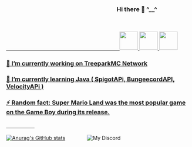 ### ㅤㅤㅤㅤㅤㅤㅤㅤㅤㅤㅤㅤㅤㅤㅤㅤㅤㅤㅤㅤHi there 👋 ^__^

ㅤㅤㅤㅤㅤ

  <a href="https://t.me/Chatreport">
      ㅤㅤㅤㅤㅤㅤㅤㅤㅤㅤㅤㅤㅤㅤㅤㅤㅤㅤㅤㅤㅤㅤㅤㅤ<img width="50px" src="https://img.icons8.com/fluency/452/telegram-app.png"/>
  <a href="http://discord.treepark.games"/>
      <img width="50px" src="https://img.icons8.com/fluency/452/discord.png"/>
  <a href="https://instagram.com/Repressoh"/>
      <img width="50px" src="https://www.clipartmax.com/png/full/266-2661594_consoling-clip-art.png"/>
 <p align="center">
  
     
 ### 🔭 I’m currently working on TreeparkMC Network 
     
 ### 🌱 I’m currently learning Java ( SpigotAPi, BungeecordAPI, VelocityAPi )
     
 ### ⚡ Random fact: Super Mario Land was the most popular game on the Game Boy during its release.
     
ㅤㅤㅤㅤㅤㅤ

[![Anurag's GitHub stats](https://github-readme-stats.vercel.app/api?username=Repressoh&count_private=true&show_icons=true&theme=tokyonight)](https://casealby.it)           ㅤㅤㅤㅤ       ![My Discord](https://discord-readme-badge.vercel.app/api?id=1003076282688491542)

ㅤㅤㅤㅤ
<p align="center">
